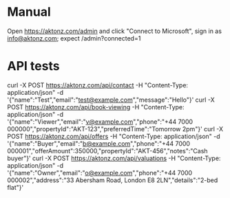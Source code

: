# Manual
Open https://aktonz.com/admin and click "Connect to Microsoft", sign in as info@aktonz.com; expect /admin?connected=1

# API tests
curl -X POST https://aktonz.com/api/contact -H "Content-Type: application/json" -d '{"name":"Test","email":"test@example.com","message":"Hello"}'
curl -X POST https://aktonz.com/api/book-viewing -H "Content-Type: application/json" -d '{"name":"Viewer","email":"v@example.com","phone":"+44 7000 000000","propertyId":"AKT-123","preferredTime":"Tomorrow 2pm"}'
curl -X POST https://aktonz.com/api/offers -H "Content-Type: application/json" -d '{"name":"Buyer","email":"b@example.com","phone":"+44 7000 000001","offerAmount":350000,"propertyId":"AKT-456","notes":"Cash buyer"}'
curl -X POST https://aktonz.com/api/valuations -H "Content-Type: application/json" -d '{"name":"Owner","email":"o@example.com","phone":"+44 7000 000002","address":"33 Abersham Road, London E8 2LN","details":"2-bed flat"}'
